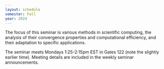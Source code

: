 ```yaml
---
layout: schedule
semester: Fall
year: 2024
---
```


The focus of this seminar is various methods in scientific computing,
the analysis of their convergence properties and computational efficiency,
and their adaptation to specific applications.

The seminar meets Mondays 1:25-2:15pm EST in Gates 122 (note the slightly earlier time). Meeting details are included in the weekly seminar announcements.
